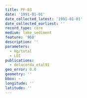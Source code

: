 ```yaml
---
title: PF-03
date: '1991-01-01'
date_collected_latest: '1991-01-01'
date_collected_earliest: ''
record_type: core
medium: lake_sediment
feature: '960'
description: ''
parameters:
  - Hg/total
  - LOI
publications:
  - delacerda_etal91
geo_error: 0.0
geometry: ''
bbox: ~
longitude: ''
latitude: ''
---
```

